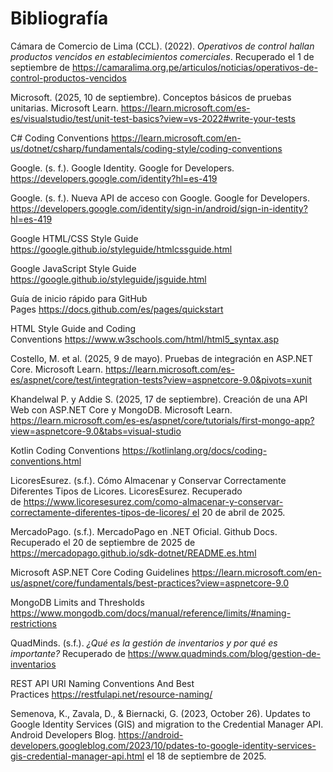# Bibliografía # 

Cámara de Comercio de Lima (CCL). (2022). _Operativos de control hallan productos vencidos en establecimientos comerciales_. Recuperado el 1 de septiembre de https://camaralima.org.pe/articulos/noticias/operativos-de-control-productos-vencidos

Microsoft. (2025, 10 de septiembre). Conceptos básicos de pruebas unitarias. Microsoft Learn. https://learn.microsoft.com/es-es/visualstudio/test/unit-test-basics?view=vs-2022#write-your-tests

C# Coding Conventions https://learn.microsoft.com/en-us/dotnet/csharp/fundamentals/coding-style/coding-conventions

Google. (s. f.). Google Identity. Google for Developers. https://developers.google.com/identity?hl=es-419

Google. (s. f.). Nueva API de acceso con Google. Google for Developers. https://developers.google.com/identity/sign-in/android/sign-in-identity?hl=es-419

Google HTML/CSS Style Guide https://google.github.io/styleguide/htmlcssguide.html

Google JavaScript Style Guide https://google.github.io/styleguide/jsguide.html

Guía de inicio rápido para GitHub Pages https://docs.github.com/es/pages/quickstart

HTML Style Guide and Coding Conventions https://www.w3schools.com/html/html5_syntax.asp

Costello, M. et al. (2025, 9 de mayo). Pruebas de integración en ASP.NET Core. Microsoft Learn. https://learn.microsoft.com/es-es/aspnet/core/test/integration-tests?view=aspnetcore-9.0&pivots=xunit

Khandelwal P. y Addie S. (2025, 17 de septiembre). Creación de una API Web con ASP.NET Core y MongoDB. Microsoft Learn. https://learn.microsoft.com/es-es/aspnet/core/tutorials/first-mongo-app?view=aspnetcore-9.0&tabs=visual-studio

Kotlin Coding Conventions https://kotlinlang.org/docs/coding-conventions.html

LicoresEsurez. (s.f.). Cómo Almacenar y Conservar Correctamente Diferentes Tipos de Licores. LicoresEsurez. Recuperado de https://www.licoresesurez.com/como-almacenar-y-conservar-correctamente-diferentes-tipos-de-licores/ el 20 de abril de 2025.

MercadoPago. (s.f.). MercadoPago en .NET Oficial. Github Docs. Recuperado el 20 de septiembre de 2025 de https://mercadopago.github.io/sdk-dotnet/README.es.html

Microsoft ASP.NET Core Coding Guidelines https://learn.microsoft.com/en-us/aspnet/core/fundamentals/best-practices?view=aspnetcore-9.0

MongoDB Limits and Thresholds https://www.mongodb.com/docs/manual/reference/limits/#naming-restrictions

QuadMinds. (s.f.). _¿Qué es la gestión de inventarios y por qué es importante?_ Recuperado de https://www.quadminds.com/blog/gestion-de-inventarios

REST API URI Naming Conventions And Best Practices https://restfulapi.net/resource-naming/

Semenova, K., Zavala, D., & Biernacki, G. (2023, October 26). Updates to Google Identity Services (GIS) and migration to the Credential Manager API. Android Developers Blog. https://android-developers.googleblog.com/2023/10/pdates-to-google-identity-services-gis-credential-manager-api.html el 18 de septiembre de 2025.
